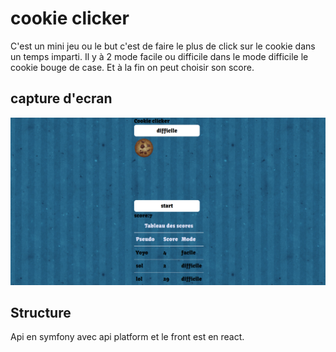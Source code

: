 # cookie clicker 

C'est un mini jeu ou le but c'est de faire le plus de click sur le cookie dans un temps imparti. Il y à 2 mode facile ou difficile dans le mode difficile le cookie bouge de case. Et à la fin on peut choisir son score.

## capture d'ecran

![Screenshot2](./screenshots/cookie.png)

## Structure

Api en symfony avec api platform et le front est en react.
